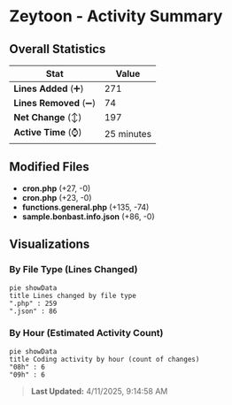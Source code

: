 # Zeytoon - Activity Summary 

## Overall Statistics

| Stat                   | Value                                                             |
| ---------------------- | ----------------------------------------------------------------- |
| **Lines Added** (➕)   | 271                                          |
| **Lines Removed** (➖) | 74                                        |
| **Net Change** (↕)    | 197                |
| **Active Time** (⌚)   | 25 minutes |


## Modified Files
- **cron.php** (+27, -0)
- **cron.php** (+23, -0)
- **functions.general.php** (+135, -74)
- **sample.bonbast.info.json** (+86, -0)

## Visualizations

### By File Type (Lines Changed)

```mermaid
pie showData
title Lines changed by file type
".php" : 259
".json" : 86
```

### By Hour (Estimated Activity Count)

```mermaid
pie showData
title Coding activity by hour (count of changes)
"08h" : 6
"09h" : 6
```


> **Last Updated:** 4/11/2025, 9:14:58 AM